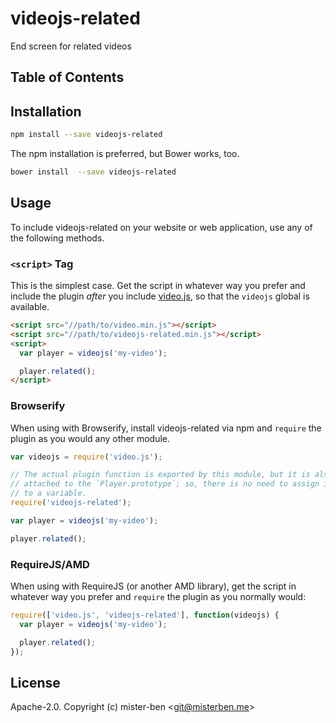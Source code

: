 # videojs-related

End screen for related videos

## Table of Contents

<!-- START doctoc -->
<!-- END doctoc -->
## Installation

```sh
npm install --save videojs-related
```

The npm installation is preferred, but Bower works, too.

```sh
bower install  --save videojs-related
```

## Usage

To include videojs-related on your website or web application, use any of the following methods.

### `<script>` Tag

This is the simplest case. Get the script in whatever way you prefer and include the plugin _after_ you include [video.js][videojs], so that the `videojs` global is available.

```html
<script src="//path/to/video.min.js"></script>
<script src="//path/to/videojs-related.min.js"></script>
<script>
  var player = videojs('my-video');

  player.related();
</script>
```

### Browserify

When using with Browserify, install videojs-related via npm and `require` the plugin as you would any other module.

```js
var videojs = require('video.js');

// The actual plugin function is exported by this module, but it is also
// attached to the `Player.prototype`; so, there is no need to assign it
// to a variable.
require('videojs-related');

var player = videojs('my-video');

player.related();
```

### RequireJS/AMD

When using with RequireJS (or another AMD library), get the script in whatever way you prefer and `require` the plugin as you normally would:

```js
require(['video.js', 'videojs-related'], function(videojs) {
  var player = videojs('my-video');

  player.related();
});
```

## License

Apache-2.0. Copyright (c) mister-ben &lt;git@misterben.me&gt;


[videojs]: http://videojs.com/
